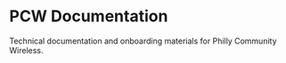 # PCW Documentation

Technical documentation and onboarding materials for Philly Community Wireless.

<!-- 
* [Team Onboarding](docs/onboarding.md)
* [Hardware Inventory](docs/hardware.md)
* [Mesh Kit Setup](docs/mesh-kit.md) 
-->